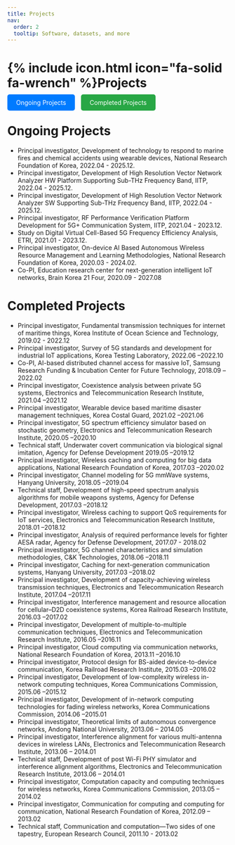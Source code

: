 ```yaml
---
title: Projects
nav:
  order: 2
  tooltip: Software, datasets, and more
---
```


# {% include icon.html icon="fa-solid fa-wrench" %}**Projects**

<div style="margin-bottom: 20px;">
  <a href="#ongoing-projects" style="text-decoration: none; padding: 10px 20px; background-color: #007BFF; color: white; border-radius: 5px;">Ongoing Projects</a>
  <a href="#completed-projects" style="text-decoration: none; padding: 10px 20px; background-color: #28A745; color: white; border-radius: 5px; margin-left: 10px;">Completed Projects</a>
</div>

# Ongoing Projects

- Principal investigator, Development of technology to respond to marine fires and chemical accidents using wearable devices, National Research Foundation of Korea, 2022.04 - 2025.12.
- Principal investigator, Development of High Resolution Vector Network Analyzer HW Platform Supporting Sub-THz Frequency Band, IITP, 2022.04 - 2025.12. 
- Principal investigator, Development of High Resolution Vector Network Analyzer SW Supporting Sub-THz Frequency Band, IITP, 2022.04 - 2025.12.
- Principal investigator, RF Performance Verification Platform Development for 5G+ Communication System, IITP, 2021.04 - 2023.12.
- Study on Digital Virtual Cell-Based 5G Frequency Efficiency Analysis, ETRI, 2021.01 - 2023.12.
- Principal investigator, On-device AI Based Autonomous Wireless Resource Management and Learning Methodologies, National Research Foundation of Korea, 2020.03 - 2024.02.
- Co-PI, Education research center for next-generation intelligent IoT networks, Brain Korea 21 Four, 2020.09 - 2027.08

# Completed Projects 

- Principal investigator, Fundamental transmission techniques for internet of maritime things, Korea Institute of Ocean Science and Technology, 2019.02 - 2022.12
- Principal investigator, Survey of 5G standards and development for industrial IoT applications, Korea Testing Laboratory, 2022.06 –2022.10
- Co-PI, AI-based distributed channel access for massive IoT, Samsung Research Funding & Incubation Center for Future Technology, 2018.09 –2022.02
- Principal investigator, Coexistence analysis between private 5G systems, Electronics and Telecommunication Research Institute, 2021.04 –2021.12 
- Principal investigator, Wearable device based maritime disaster management techniques, Korea Costal Guard, 2021.02 –2021.06 
- Principal investigator, 5G spectrum efficiency simulator based on stochastic geometry, Electronics and Telecommunication Research Institute, 2020.05 –2020.10 
- Technical staff, Underwater covert communication via biological signal imitation, Agency for Defense Development 2019.05 –2019.12
- Principal investigator, Wireless caching and computing for big data applications, National Research Foundation of Korea, 2017.03 –2020.02 
- Principal investigator, Channel modeling for 5G mmWave systems, Hanyang University, 2018.05 –2019.04
- Technical staff, Development of high-speed spectrum analysis algorithms for mobile weapons systems, Agency for Defense Development, 2017.03 –2018.12
- Principal investigator, Wireless caching to support QoS requirements for IoT services, Electronics and Telecommunication Research Institute, 2018.01 –2018.12
- Principal investigator, Analysis of required performance levels for fighter AESA radar, Agency for Defense Development, 2017.07 - 2018.02 
- Principal investigator, 5G channel characteristics and simulation methodologies, C&K Technologies, 2018.06 –2018.11 
- Principal investigator, Caching for next-generation communication systems, Hanyang University, 2017.03 –2018.02
- Principal investigator, Development of capacity-achieving wireless transmission techniques, Electronics and Telecommunication Research Institute,  2017.04 –2017.11
- Principal investigator, Interference management and resource allocation for cellular–D2D coexistence systems, Korea Railroad Research Institute, 2016.03 –2017.02
- Principal investigator, Development of multiple-to-multiple communication techniques, Electronics and Telecommunication Research Institute,  2016.05 –2016.11 
- Principal investigator, Cloud computing via communication networks, National Research Foundation of Korea, 2013.11 –2016.10
- Principal investigator, Protocol design for BS-aided device-to-device communication, Korea Railroad Research Institute, 2015.03 –2016.02
- Principal investigator, Development of low-complexity wireless in-network computing techniques, Korea Communications Commission, 2015.06 –2015.12
- Principal investigator, Development of in-network computing technologies for fading wireless networks, Korea Communications Commission, 2014.06 –2015.01
- Principal investigator, Theoretical limits of autonomous convergence networks, Andong National University, 2013.06 – 2014.05 
- Principal investigator, Interference alignment for various multi-antenna devices in wireless LANs, Electronics and Telecommunication Research Institute, 2013.06 – 2014.01 
- Technical staff, Development of post Wi-Fi PHY simulator and interference alignment algorithms, Electronics and Telecommunication Research Institute, 2013.06 – 2014.01
- Principal investigator, Computation capacity and computing techniques for wireless networks, Korea Communications Commission, 2013.05 – 2014.02 
- Principal investigator, Communication for computing and computing for communication, National Research Foundation of Korea, 2012.09 – 2013.02
- Technical staff, Communication and computation—Two sides of one tapestry, European Research Council, 2011.10 - 2013.02

